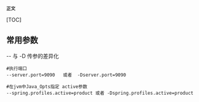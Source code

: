 **`正文`**

[TOC]

## 常用参数

--  与 -D 传参的差异化


```shell
#执行端口
--server.port=9090   或者  -Dserver.port=9090

#在jvm中Java_Opts指定 active参数
--spring.profiles.active=product 或者 -Dspring.profiles.active=product

```


